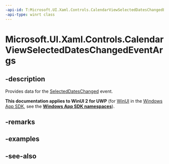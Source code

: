 ```yaml
---
-api-id: T:Microsoft.UI.Xaml.Controls.CalendarViewSelectedDatesChangedEventArgs
-api-type: winrt class
---
```


<!-- Class syntax.
public class CalendarViewSelectedDatesChangedEventArgs : Windows.UI.Xaml.Controls.ICalendarViewSelectedDatesChangedEventArgs
-->

# Microsoft.UI.Xaml.Controls.CalendarViewSelectedDatesChangedEventArgs

## -description
Provides data for the [SelectedDatesChanged](calendarview_selecteddateschanged.md) event.

**This documentation applies to WinUI 2 for UWP** (for [WinUI](/windows/apps/winui/winui3/) in the [Windows App SDK](/windows/apps/windows-app-sdk/), see the **[Windows App SDK namespaces](/windows/windows-app-sdk/api/winrt/)**).

## -remarks


## -examples

## -see-also
